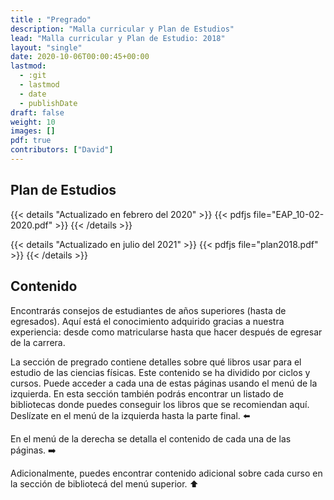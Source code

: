 ```yaml
---
title : "Pregrado"
description: "Malla curricular y Plan de Estudios"
lead: "Malla curricular y Plan de Estudio: 2018"
layout: "single"
date: 2020-10-06T00:00:45+00:00
lastmod:
  - :git
  - lastmod
  - date
  - publishDate
draft: false
weight: 10
images: []
pdf: true
contributors: ["David"]
---
```


## Plan de Estudios

{{< details "Actualizado en febrero del 2020" >}}
{{< pdfjs file="EAP_10-02-2020.pdf" >}}
{{< /details >}}

{{< details "Actualizado en julio del 2021" >}}
{{< pdfjs file="plan2018.pdf" >}}
{{< /details >}}

## Contenido

Encontrarás consejos de estudiantes de años superiores (hasta de egresados).
Aquí está el conocimiento adquirido gracias a nuestra experiencia: desde como
matricularse hasta que hacer después de egresar de la carrera.

La sección de pregrado contiene detalles sobre qué libros usar para el estudio
de las ciencias físicas. Este contenido se ha dividido por ciclos y cursos.
Puede acceder a cada una de estas páginas usando el menú de la izquierda.
En esta sección también podrás encontrar un listado de bibliotecas donde puedes
conseguir los libros que se recomiendan aquí. Deslízate en el menú de la
izquierda hasta la parte final.
⬅️

En el menú de la derecha se detalla el contenido de cada una de las páginas.
➡️

Adicionalmente, puedes encontrar contenido adicional sobre cada curso en la
sección de bibliotecá del menú superior. ⬆️
